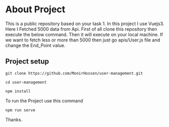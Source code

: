 # About Project
This is a public repository based on your task 1. In this project I use Vuejs3. Here I Fetched 5000 data from Api. First of all clone this repository then execute the below command. Then it will execute on your local machine. If we want to fetch less or more than 5000 then just go apis/User.js file and change the End_Point value.

## Project setup
```
git clone https://github.com/MonirHossen/user-management.git
```

```
cd user-management
```

```
npm install
```
To run the Project use this command
```
npm run serve
```

Thanks.
